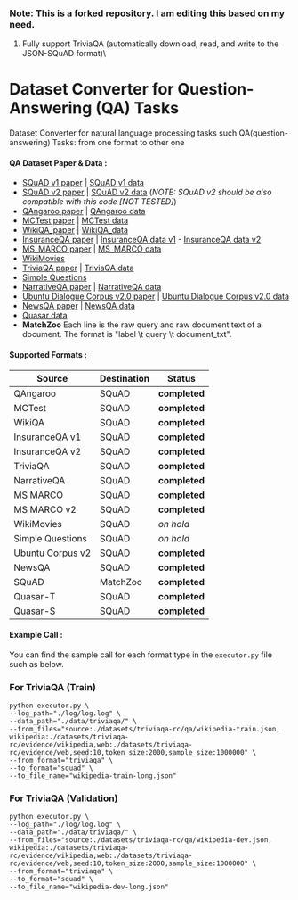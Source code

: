 ### Note: This is a forked repository. I am editing this based on my need.
1. Fully support TriviaQA (automatically download, read, and write to the JSON-SQuAD format)\


# Dataset Converter for Question-Answering (QA) Tasks 
Dataset Converter for natural language processing tasks such QA(question-answering) Tasks: from one format to other one

#### QA Dataset Paper & Data :

* [SQuAD v1 paper](https://arxiv.org/pdf/1606.05250) | [SQuAD v1 data](https://github.com/rajpurkar/SQuAD-explorer/blob/master/dataset)
* [SQuAD v2 paper](https://arxiv.org/abs/1806.03822) | [SQuAD v2 data](https://github.com/rajpurkar/SQuAD-explorer/blob/master/dataset) (*NOTE: SQuAD v2 should be also compatible with this code [NOT TESTED]*) 
* [QAngaroo paper](https://transacl.org/ojs/index.php/tacl/article/viewFile/1325/299) | [QAngaroo data](http://bit.ly/2m0W32k)
* [MCTest paper](https://www.microsoft.com/en-us/research/wp-content/uploads/2016/11/MCTest_EMNLP2013.pdf) | [MCTest data](https://github.com/mcobzarenco/mctest/tree/master/data/MCTest)
* [WikiQA_paper](https://aclweb.org/anthology/D15-1237) | [WikiQA_data](https://www.microsoft.com/en-us/download/details.aspx?id=52419)
* [InsuranceQA paper](https://arxiv.org/abs/1508.01585) | [InsuranceQA data v1](https://github.com/shuzi/insuranceQA/tree/master/V1) - [InsuranceQA data v2](https://github.com/shuzi/insuranceQA/tree/master/V2) 
* [MS_MARCO paper](https://arxiv.org/pdf/1611.09268.pdf) | [MS_MARCO data](http://www.msmarco.org/dataset.aspx)
* [WikiMovies](https://arxiv.org/abs/1606.03126)
* [TriviaQA paper](https://arxiv.org/abs/1705.03551) | [TriviaQA data](http://nlp.cs.washington.edu/triviaqa/)
* [Simple Questions](https://arxiv.org/abs/1506.02075)
* [NarrativeQA paper](https://arxiv.org/abs/1712.07040) | [NarrativeQA data](https://github.com/deepmind/narrativeqa)
* [Ubuntu Dialogue Corpus v2.0 paper](https://arxiv.org/abs/1506.08909) | [Ubuntu Dialogue Corpus v2.0 data](https://github.com/rkadlec/ubuntu-ranking-dataset-creator)
* [NewsQA paper](https://arxiv.org/abs/1611.09830) | [NewsQA data](https://datasets.maluuba.com/NewsQA)
* [Quasar data](http://curtis.ml.cmu.edu/datasets/quasar/)
* **MatchZoo** Each line is the raw query and raw document text of a document. The format is "label \t query \t document_txt".  
#### Supported Formats :
Source | Destination | Status
------------ | ------------- | -------------
QAngaroo| SQuAD| **completed**
MCTest| SQuAD| **completed**
WikiQA| SQuAD| **completed**
InsuranceQA v1| SQuAD| **completed**
InsuranceQA v2| SQuAD| **completed**
TriviaQA| SQuAD| **completed**
NarrativeQA| SQuAD| **completed**
MS MARCO| SQuAD| **completed**
MS MARCO v2| SQuAD| **completed**
WikiMovies| SQuAD| *on hold*
Simple Questions| SQuAD| *on hold*
Ubuntu Corpus v2| SQuAD| **completed**
NewsQA| SQuAD| **completed**
SQuAD| MatchZoo| **completed**
Quasar-T| SQuAD| **completed**
Quasar-S| SQuAD| **completed**

#### Example Call :

You can find the sample call for each format type in the ``` executor.py ``` file such as below. 

### For TriviaQA (Train)
```
python executor.py \
--log_path="./log/log.log" \
--data_path="./data/triviaqa/" \
--from_files="source:./datasets/triviaqa-rc/qa/wikipedia-train.json, wikipedia:./datasets/triviaqa-rc/evidence/wikipedia,web:./datasets/triviaqa-rc/evidence/web,seed:10,token_size:2000,sample_size:1000000" \
--from_format="triviaqa" \
--to_format="squad" \
--to_file_name="wikipedia-train-long.json"
```

### For TriviaQA (Validation)
```
python executor.py \
--log_path="./log/log.log" \
--data_path="./data/triviaqa/" \
--from_files="source:./datasets/triviaqa-rc/qa/wikipedia-dev.json, wikipedia:./datasets/triviaqa-rc/evidence/wikipedia,web:./datasets/triviaqa-rc/evidence/web,seed:10,token_size:2000,sample_size:1000000" \
--from_format="triviaqa" \
--to_format="squad" \
--to_file_name="wikipedia-dev-long.json"
```